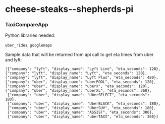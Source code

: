 # cheese-steaks--shepherds-pi

### TaxiCompareApp

Python libraries needed:

`uber_rides`, `googlemaps`
 
Sample data that will be returned from api call to get eta times from uber and lyft:

	[{"company": "lyft", "display_name": "Lyft Line", "eta_seconds": 120}, 
	{"company": "lyft", "display_name": "Lyft", "eta_seconds": 120}, 
	{"company": "lyft", "display_name": "Lyft Plus", "eta_seconds": 480}, 
	{"company": "uber", "display_name": "uberPOOL", "eta_seconds": 120}, 
	{"company": "uber", "display_name": "uberX", "eta_seconds": 120}, 
	{"company": "uber", "display_name": "uberXL", "eta_seconds": 360},
	 {"company": "uber", "display_name": "UberSELECT", "eta_seconds": 180}, 
	 {"company": "uber", "display_name": "UberBLACK", "eta_seconds": 180}, 
	 {"company": "uber", "display_name": "UberSUV", "eta_seconds": 180}, 
	 {"company": "uber", "display_name": "ASSIST", "eta_seconds": 300}, 
	 {"company": "uber", "display_name": "uberTAXI", "eta_seconds": 360}]
